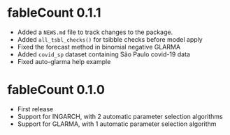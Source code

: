 # fableCount 0.1.1

* Added a `NEWS.md` file to track changes to the package.
* Added `all_tsbl_checks()` for tsibble checks before model apply
* Fixed the forecast method in binomial negative GLARMA
* Added `covid_sp` dataset containing São Paulo covid-19 data
* Fixed auto-glarma help example

# fableCount 0.1.0

* First release
* Support for INGARCH, with 2 automatic parameter selection algorithms
* Support for GLARMA, with 1 automatic parameter selection algorithm

